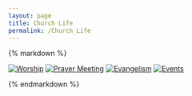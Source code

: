 ```yaml
---
layout: page
title: Church Life
permalink: /Church_Life
---
```


<div class="landing-page">

{% markdown %}

[![Worship](/Media/Landing_Pages/Church_Life/Worship)](/Church_Life/Worship)
[![Prayer Meeting](/Media/Landing_Pages/Church_Life/Prayer_Meeting)](/Church_Life/Prayer_Meeting)
[![Evangelism](/Media/Landing_Pages/Church_Life/Evangelism)](/Church_Life/Evangelism)
[![Events](/Media/Landing_Pages/Church_Life/Events)](/Church_Life/Events)

{% endmarkdown %}

</div>